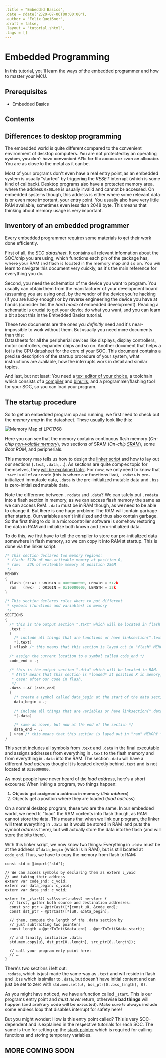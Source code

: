```yaml
---
.title = "Embedded Basics",
.date = @date("2020-07-06T00:00:00"),
.author = "Felix Queißner",
.draft = false,
.layout = "tutorial.shtml",
.tags = []
---
```

# Embedded Programming

In this tutorial, you'll learn the ways of the embedded programmer and how to master your MCU.

## Prerequisites

- [Embedded Basics](01-embedded-basics.htm)

## Contents

<!-- TOC -->

## Differences to desktop programming

The embedded world is quite different compared to the convenient environment of desktop computers. You are not
protected by an operating system, you don't have convenient APIs for file access or even an allocator. You are as
close to the metal as it can be.

Most of your programs don't even have a real entry point, as an embedded system is usually "started" by triggering
the *RESET* interrupt (which is some kind of callback). Desktop programs also have a protected memory area, where the
address `0x00…00` is usually invalid and cannot be accessed. On embedded systems though, this address is either where
some relevant data is or even more important, your entry point. You usually also have very little RAM available, sometimes
even less than 2048 byte. This means that thinking about memory usage is very important.

## Inventory of an embedded programmer

Every embedded programmer requires some materials to get their work done efficiently.

First of all, the *SOC datasheet*. It contains all relevant information about the SOC/chip you are using, which functions each pin of the package has, where your RAM and flash is located in the memory map and so on. You *will* learn to navigate this document very quickly, as it's the main reference for everything you do.

Second, you need the schematics of the device you want to program. You usually can obtain them from the manufacturer of your development board (assuming you are using one), by the vendor of the device you're hacking (if you are lucky enough) or by reverse engineering the device you have at hands (consider this the *hard mode* of embedded development). Reading a schematic is crucial to get your device do what you want, and you can learn a bit about this in the [Embedded Basics](01-embedded-basics.htm) tutorial.

These two documents are the ones you *definitly* need and it's near-impossible to work without them. But usually you need more documents than this:  
Datasheets for all the peripherial devices like displays, display controllers, motor controllers, expander chips and so on. Another document that helps a lot is the CPU datasheet for the core of your SOC. This document contains a precise description of the startup procedure of your system, what instructions are available, how the interrupts work in detail and similar topics.

And last, but not least: You need a [text editor of your choice](https://en.wikipedia.org/wiki/List_of_text_editors), a toolchain which consists of a [compiler](https://ziglang.org/) and [binutils](https://www.gnu.org/software/binutils/), and a programmer/flashing tool for your SOC, so you can load your program.

## The startup procedure

So to get an embedded program up and running, we first need to check out the *memory map* in the datasheet. These usually look like this:

![Memory Map of LPC1768](memory-map.png)

Here you can see that the memory contains continuous flash memory (*On-chip [non-volatile memory](https://en.wikipedia.org/wiki/Non-volatile_memory)*), two sections of SRAM (*On-chip [SRAM](https://en.wikipedia.org/wiki/Static_random-access_memory)*), some *Boot ROM*, and peripherials.

This memory map tells us how to design the [linker script](https://ftp.gnu.org/old-gnu/Manuals/ld-2.9.1/html_chapter/ld_3.html#SEC6) and how to lay out our sections (`.text`, `.data`, …). As sections are quite complex topic for themselves, they [will be explained later](#text-data-and-other-curious-sections). For now, we only need to know that `.text` is all of our code (this is where our functions live), `.rodata` is pre-initialized immutable data, `.data` is the pre-initialized mutable data and `.bss` is zero-initialized mutable data.

Note the difference between `.rodata` and `.data`? We can safely put `.rodata` into a flash section in memory, as we can access flash memory the same as we can access RAM. `.data` must be in RAM though, as we need to be able to change it. But there is one huge problem:
The RAM will contain garbage after startup. Our variables aren't initialized and thus also contain garbage. So the first thing to do in a microcontroller software is somehow restoring the data in RAM and initialize both known and zero-initialized data.

To do this, we first have to tell the compiler to store our pre-initialized data somewhere in flash memory, so we can copy it into RAM at startup. This is done via the linker script:

```cpp
/* This section declares two memory regions:
 * flash: 512k of non-writeable memory at position 0,
 * ram:   32k of writeable memory at position 256M
 */
MEMORY
{
  flash (rx!w) : ORIGIN = 0x00000000, LENGTH = 512k
  ram   (rwx)  : ORIGIN = 0x10000000, LENGTH = 32k
}

/* This section declares rules where to put different
 * symbols (functions and variables) in memory
 */
SECTIONS
{
  /* this is the output section ".text" which will be located in flash */
  .text :
  {
    /* include all things that are functions or have linksection(".text") */
    *(.text)
  } >flash /* this means that this section is layed out in "flash" MEMORY */

  /* assign the current location to a symbol called code_end */
  code_end = .;

  /* this is the output section ".data" which will be located in RAM.
   * AT(X) means that this section is *loaded* at position X in memory, in this
   * case: after our code in flash.
   */
  .data : AT (code_end)
  {
    /* create a symbol called data_begin at the start of the data section */
    data_begin = .;
    
    /* include all things that are variables or have linksection(".data") */
    *(.data)

    /* same as above, but now at the end of the section */
    data_end = .;
  } >ram /* this means that this section is layed out in "ram" MEMORY */
}
```

This script includes all symbols from `.text` and `.data` in the final executable and assigns addresses from everything in `.text` to the flash memory and from everything in `.data` into the RAM. The section `.data` will have a different *load address* though: It is located directly behind `.text` and is not located at `0x10000000`.

As most people have never heard of the *load address*, here's a short excourse: When linking a program, two things happen:

1. Objects get assigned a address in memory (*link address*)
2. Objects get a position where they are loaded (*load address*)

On a normal desktop program, these two are the same. In our embedded world, we need to "load" the RAM contents into flash though, as RAM cannot store the data. This means that when we link our program, the linker will treat everything in `.data` as it would be stored in RAM (and puts the symbol *address* there), but will actually store the data into the flash (and will store the bits there).

With this linker script, we now know two things: Everything in `.data` must be at the address of `data_begin` (which is in RAM), but is still located at `code_end`. Thus, we have to copy the memory from flash to RAM:

```zig
const std = @import("std");

// We can access symbols by declaring them as extern c_void
// and taking their address
extern var code_end: c_void;
extern var data_begin: c_void;
extern var data_end: c_void;

extern fn _start() callconv(.naked) noreturn {
  // first, gather both source and destination addresses:
  const src_ptr = @ptrCast([*]const u8, &code_end);
  const dst_ptr = @ptrCast([*]u8, &data_begin);

  // then, compute the length of the .data section by
  // just subtracting two pointers
  const length = @ptrToInt(&data_end) - @ptrToInt(&data_start);

  // and finally, initialize .data:
  std.mem.copy(u8, dst_ptr[0..length], src_ptr[0..length]);

  // call your program enty point here:
  // …
}
```

There's two sections i left out:  
`.rodata`, which is just made the same way as `.text` and will reside in flash and `.bss` which is similar to `.data`, but doesn't have initial content and can just be set to zero with `std.mem.set(u8, bss_ptr[0..bss_length], 0)`.

As you might have noticed, we have a function called `_start`. This is our programs entry point and *must never* return, otherwise **bad things** will happen (and arbitrary code will be executed). Make sure to always include some endless loop that disables interrupt for safety here!

But you might wonder: How is this entry point called? This is very SOC-dependent and is explained in the respective tutorials for each SOC. The same is true for setting up the [stack pointer](https://en.wikipedia.org/wiki/Call_stack) which is required for calling functions and storing temporary variables.

## MORE COMING SOON
